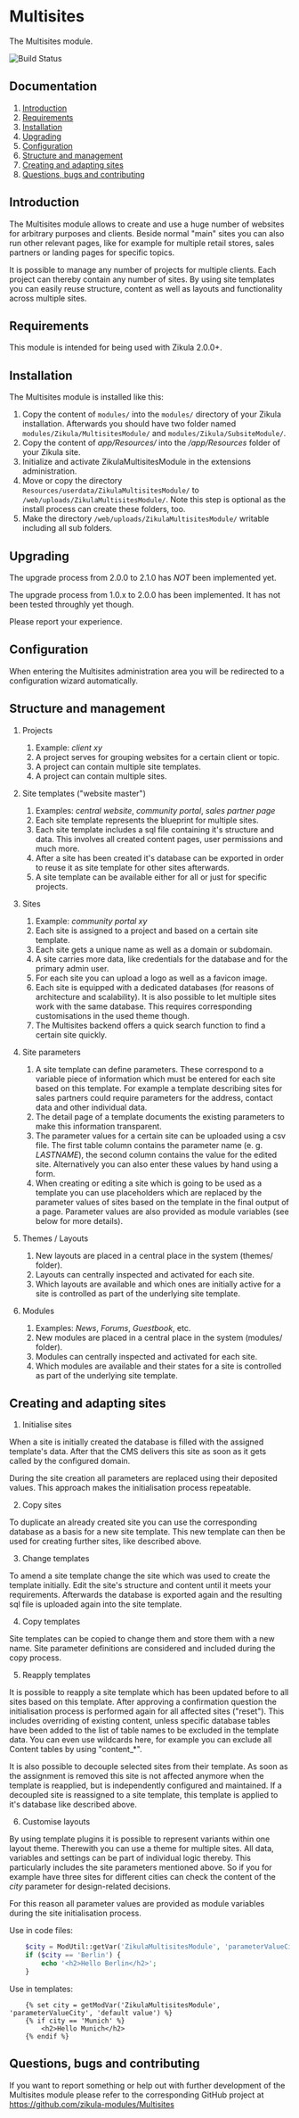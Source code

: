 # Multisites

The Multisites module.

![Build Status](http://guite.info:8080/buildStatus/icon?job=Applications_Multisites/2.0.0-prototype)

## Documentation

  1. [Introduction](#introduction)
  2. [Requirements](#requirements)
  3. [Installation](#installation)
  4. [Upgrading](#upgrading)
  5. [Configuration](#configuration)
  6. [Structure and management](#structure)
  7. [Creating and adapting sites](#siteoperations)
  8. [Questions, bugs and contributing](#contributing)


<a name="introduction" />

## Introduction

The Multisites module allows to create and use a huge number of websites for arbitrary purposes and clients.
Beside normal "main" sites you can also run other relevant pages, like for example for multiple retail stores,
sales partners or landing pages for specific topics.

It is possible to manage any number of projects for multiple clients. Each project can thereby contain any number
of sites. By using site templates you can easily reuse structure, content as well as layouts and functionality across
multiple sites.


<a name="requirements" />

## Requirements

This module is intended for being used with Zikula 2.0.0+.


<a name="installation" />

## Installation

The Multisites module is installed like this:

1. Copy the content of `modules/` into the `modules/` directory of your Zikula installation. Afterwards you should have two folder named `modules/Zikula/MultisitesModule/` and `modules/Zikula/SubsiteModule/`.
2. Copy the content of _app/Resources/_ into the _/app/Resources_ folder of your Zikula site.
3. Initialize and activate ZikulaMultisitesModule in the extensions administration.
4. Move or copy the directory `Resources/userdata/ZikulaMultisitesModule/` to `/web/uploads/ZikulaMultisitesModule/`.
   Note this step is optional as the install process can create these folders, too.
5. Make the directory `/web/uploads/ZikulaMultisitesModule/` writable including all sub folders.


<a name="upgrading" />

## Upgrading

The upgrade process from 2.0.0 to 2.1.0 has *NOT* been implemented yet.

The upgrade process from 1.0.x to 2.0.0 has been implemented.
It has not been tested throughly yet though.

Please report your experience.


<a name="configuration" />

## Configuration

When entering the Multisites administration area you will be redirected to a configuration wizard
automatically.


<a name="structure" />

## Structure and management

1. Projects

   1. Example: _client xy_
   2. A project serves for grouping websites for a certain client or topic.
   3. A project can contain multiple site templates.
   4. A project can contain multiple sites.


2. Site templates ("website master")

   1. Examples: _central website_, _community portal_, _sales partner page_
   2. Each site template represents the blueprint for multiple sites.
   3. Each site template includes a sql file containing it's structure and data. This involves all created content pages, user permissions and much more.
   4. After a site has been created it's database can be exported in order to reuse it as site template for other sites afterwards.
   5. A site template can be available either for all or just for specific projects.


3. Sites

   1. Example: _community portal xy_
   2. Each site is assigned to a project and based on a certain site template.
   3. Each site gets a unique name as well as a domain or subdomain.
   4. A site carries more data, like credentials for the database and for the primary admin user.
   5. For each site you can upload a logo as well as a favicon image.
   6. Each site is equipped with a dedicated databases (for reasons of architecture and scalability). It is also possible to let multiple sites work with the same database. This requires corresponding customisations in the used theme though.
   7. The Multisites backend offers a quick search function to find a certain site quickly.


4. Site parameters

   1. A site template can define parameters. These correspond to a variable piece of information which must be entered for each site based on this template. For example a template describing sites for sales partners could require parameters for the address, contact data and other individual data.
   2. The detail page of a template documents the existing parameters to make this information transparent.
   3. The parameter values for a certain site can be uploaded using a csv file. The first table column contains the parameter name (e. g. _LASTNAME_), the second column contains the value for the edited site. Alternatively you can also enter these values by hand using a form.
   4. When creating or editing a site which is going to be used as a template you can use placeholders which are replaced by the parameter values of sites based on the template in the final output of a page. Parameter values are also provided as module variables (see below for more details).


5. Themes / Layouts

   1. New layouts are placed in a central place in the system (themes/ folder).
   2. Layouts can centrally inspected and activated for each site.
   3. Which layouts are available and which ones are initially active for a site is controlled as part of the underlying site template.


6. Modules

   1. Examples: _News_, _Forums_, _Guestbook_, etc.
   2. New modules are placed in a central place in the system (modules/ folder).
   3. Modules can centrally inspected and activated for each site.
   4. Which modules are available and their states for a site is controlled as part of the underlying site template.


<a name="siteoperations" />

## Creating and adapting sites

1. Initialise sites

  When a site is initially created the database is filled with the assigned template's data. After that
  the CMS delivers this site as soon as it gets called by the configured domain.

  During the site creation all parameters are replaced using their deposited values. This approach
  makes the initialisation process repeatable.


2. Copy sites

  To duplicate an already created site you can use the corresponding database as a basis for a new site template.
  This new template can then be used for creating further sites, like described above.


3. Change templates

  To amend a site template change the site which was used to create the template initially. Edit the site's structure
  and content until it meets your requirements. Afterwards the database is exported again and the resulting sql file
  is uploaded again into the site template.


4. Copy templates

  Site templates can be copied to change them and store them with a new name. Site parameter definitions are
  considered and included during the copy process.


5. Reapply templates

  It is possible to reapply a site template which has been updated before to all sites based on this template.
  After approving a confirmation question the initialisation process is performed again for all affected sites ("reset").
  This includes overriding of existing content, unless specific database tables have been added to the list of table names
  to be excluded in the template data. You can even use wildcards here, for example you can exclude all Content tables
  by using "content_*".

  It is also possible to decouple selected sites from their template. As soon as the assignment is removed this
  site is not affected anymore when the template is reapplied, but is independently configured and maintained.
  If a decoupled site is reassigned to a site template, this template is applied to it's database like described above.


6. Customise layouts

  By using template plugins it is possible to represent variants within one layout theme. Therewith you can
  use a theme for multiple sites. All data, variables and settings can be part of individual logic thereby.
  This particularly includes the site parameters mentioned above. So if you for example have three sites for
  different cities can check the content of the _city_ parameter for design-related decisions.

  For this reason all parameter values are provided as module variables during the site initialisation process.

  Use in code files:
```php
    $city = ModUtil::getVar('ZikulaMultisitesModule', 'parameterValueCity', 'default value');
    if ($city == 'Berlin') {
        echo '<h2>Hello Berlin</h2>';
    }
```

  Use in templates:
```
    {% set city = getModVar('ZikulaMultisitesModule', 'parameterValueCity', 'default value') %}
    {% if city == 'Munich' %}
        <h2>Hello Munich</h2>
    {% endif %}
```


<a name="contributing" />

## Questions, bugs and contributing

If you want to report something or help out with further development of the Multisites module please refer
to the corresponding GitHub project at https://github.com/zikula-modules/Multisites

